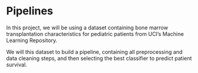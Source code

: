 # Pipelines

In this project, we will be using a dataset containing bone marrow transplantation characteristics for pediatric patients from UCI’s Machine Learning Repository.

We will this dataset to build a pipeline, containing all preprocessing and data cleaning steps, and then selecting the best classifier to predict patient survival.
